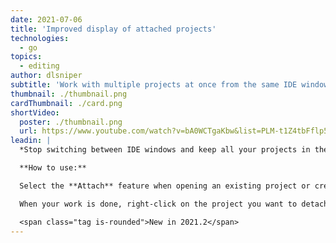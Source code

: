 ```yaml
---
date: 2021-07-06
title: 'Improved display of attached projects'
technologies:
  - go
topics:
  - editing
author: dlsniper
subtitle: 'Work with multiple projects at once from the same IDE window'
thumbnail: ./thumbnail.png
cardThumbnail: ./card.png
shortVideo:
  poster: ./thumbnail.png
  url: https://www.youtube.com/watch?v=bA0WCTgaKbw&list=PLM-t1Z4tbFflp57RnfgjXOdpOg6fLhs_q&index=4
leadin: |
  *Stop switching between IDE windows and keep all your projects in the same window.*

  **How to use:**

  Select the **Attach** feature when opening an existing project or creating a new one.

  When your work is done, right-click on the project you want to detach and select **Remove from Project View**.

  <span class="tag is-rounded">New in 2021.2</span>
---
```


